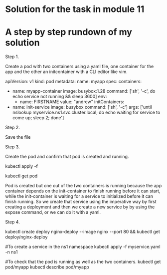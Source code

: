 # Solution for the task in module 11
# A step by step rundown of my solution

Step 1.

Create a pod with two containers using a yaml file, one container for the app and the other an initcontainer with a CLI editor like vim.

apiVersion: v1
kind: pod
metadata:
  name: myapp
spec:
  containers:
  - name: myapp-container
    image: busybox:1.28
    command: ['sh', '-c', do echo service not running && sleep 3600]
    env:
    - name: FIRSTNAME
      value: "andrew"
  initContainers:
  - name: init-service
    image: busybox
    command: ['sh', '-c']
    args: ['until nslookup myservice.ns1.svc.cluster.local; do echo waiting for service to come up; sleep 2; done']

Step 2.

Save the file

Step 3.

Create the pod and confirm that pod is created and running.

kubectl apply -f <name of yaml>

kubectl get pod

Pod is created but one out of the two containers is running because the app container depends on the init-container to finish running before it can start, while the init-container is waiting for a service to initialized before it can finish running. So we create that service using the imperative way by first creating a deployment and then we create a new service by by using the expose command, or we can do it with a yaml.


Step 4.

kubectl create deploy nginx-deploy --image nginx --port 80 && kubectl get deploy/nginx-deploy

#To create a service in the ns1 namespace
kubectl apply -f myservice.yaml -n ns1

#To check that the pod is running as well as the two containers.
kubectl get pod/myapp
kubectl describe pod/myapp



















  
